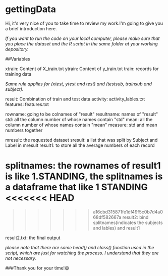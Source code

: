 gettingData
===========
Hi, it's very nice of you to take time to review my work.I'm going to give you a brief introduction here.

*If you want to run the code on your local computer, please make sure that you place the dataset and the R script in the same folder at your working depository.*

##Variables

xtrain: Content of X_train.txt
ytrain: Content of y_train.txt
train: records for training data

*Same rule applies for (xtest, ytest and test) and (testsub, trainsub and subject).*

result: Combination of train and test data
activity: activity_lables.txt
features: features.txt

rowname: going to be colnames of "result"
resultname: names of "result"
std: all the column number of whose names contain "std"
mean: all the column number of whose names contain "mean"
measure: std and mean numbers together

mresult: the requested dataset
sresult: a list that was split by Subject and Label in mresult
result1: to store all the average numbers of each record

splitnames: the rownames of result1 is like **1.STANDING**, the splitnames is a dataframe that like **1 STANDING**
<<<<<<< HEAD
=======

>>>>>>> a16cbd315871fe1df49f5c0b7d4a068df582667a
result2: bind splitnames(indicates the subjects and lables) and result1

result2.txt: the final output


*please note that there are some head() and class() function used in the script, which are just for watching the process. I understand that they are not necessary.*

###Thank you for your time!:smile:
